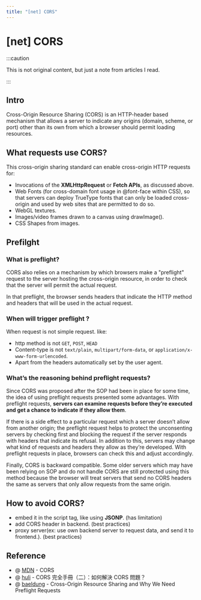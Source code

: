 ```yaml
---
title: "[net] CORS"
---
```


# [net] CORS

:::caution

This is not original content, but just a note from articles I read.

:::

## Intro

Cross-Origin Resource Sharing (CORS) is an HTTP-header based mechanism that allows a server to indicate any origins (domain, scheme, or port) other than its own from which a browser should permit loading resources.

## What requests use CORS?

This cross-origin sharing standard can enable cross-origin HTTP requests for:

+ Invocations of the **XMLHttpRequest** or **Fetch APIs**, as discussed above.
+ Web Fonts (for cross-domain font usage in @font-face within CSS), so that servers can deploy TrueType fonts that can only be loaded cross-origin and used by web sites that are permitted to do so.
+ WebGL textures.
+ Images/video frames drawn to a canvas using drawImage().
+ CSS Shapes from images.


## Prefilght

### What is preflight?

CORS also relies on a mechanism by which browsers make a "preflight" request to the server hosting the cross-origin resource, in order to check that the server will permit the actual request.

In that preflight, the browser sends headers that indicate the HTTP method and headers that will be used in the actual request.

### When will trigger preflight ?

When request is not simple request. like:

+ http method is not `GET`, `POST`, `HEAD`
+ Content-type is not `text/plain`, `multipart/form-data`, or `application/x-www-form-urlencoded`.
+ Apart from the headers automatically set by the user agent.

### What’s the reasoning behind preflight requests?

Since CORS was proposed after the SOP had been in place for some time, the idea of using preflight requests presented some advantages. With preflight requests, **servers can examine requests before they’re executed and get a chance to indicate if they allow them**.

If there is a side effect to a particular request which a server doesn’t allow from another origin; the preflight request helps to protect the unconsenting servers by checking first and blocking the request if the server responds with headers that indicate its refusal. In addition to this, servers may change what kind of requests and headers they allow as they’re developed. With preflight requests in place, browsers can check this and adjust accordingly.

Finally, CORS is backward compatible. Some older servers which may have been relying on SOP and do not handle CORS are still protected using this method because the browser will treat servers that send no CORS headers the same as servers that only allow requests from the same origin.

## How to avoid CORS?

+ embed it in the script tag, like using **JSONP**. (has limitation)
+ add CORS header in backend. (best practices)
+ proxy server(ex: use own backend server to request data, and send it to frontend.). (best practices)

## Reference

+ @ [MDN](https://developer.mozilla.org/en-US/docs/Web/HTTP/CORS#what_requests_use_cors) - CORS
+ @ [huli](https://blog.huli.tw/2021/02/19/cors-guide-2/) - CORS 完全手冊（二）：如何解決 CORS 問題？
+ @ [baeldung](https://www.baeldung.com/cs/cors-preflight-requests) - Cross-Origin Resource Sharing and Why We Need Preflight Requests
